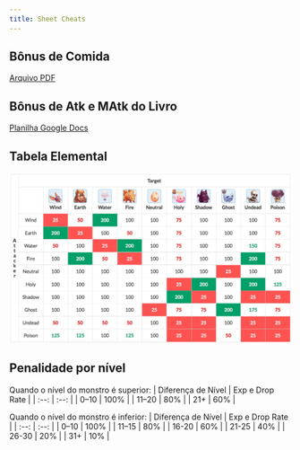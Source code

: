 ```yaml
---
title: Sheet Cheats
---
```


## Bônus de Comida

[Arquivo PDF](static/files/tabela_bonus_food.pdf)

## Bônus de Atk e MAtk do Livro

[Planilha Google Docs](https://docs.google.com/spreadsheets/d/1qjPiDr23gflMGjh0FPk8SJ2T4WSXCXGnfLFepvGcCm8/edit#gid=0)

## Tabela Elemental

![Tabela elemental](static/images/elements-attribute-property-weakness-table-ragnarok-mobile-eternal-love.jpg)

## Penalidade por nível

Quando o nível do monstro é superior:
| Diferença de Nível | Exp e Drop Rate |
| :--: | :--: |
| 0–10 | 100% |
| 11–20 | 80% |
| 21+ | 60% |

Quando o nível do monstro é inferior:
| Diferença de Nível | Exp e Drop Rate |
| :--: | :--: |
| 0–10 | 100% |
| 11–15 | 80% |
| 16-20 | 60% |
| 21-25 | 40% |
| 26-30 | 20% |
| 31+ | 10% |
